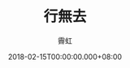 ---
issue: 263
title: 行無去
author: 霽虹
date: 2018-02-15T00:00:00.000+08:00
topic: 懷想
difficulty: 2
wikidata: Q98095679
wikidata_link: https://www.wikidata.org/wiki/Q98095679
author_wikidata_link: https://www.wikidata.org/wiki/Q98096372
author_wikidata: Q98096372
---
